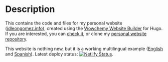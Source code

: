 # Description

This contains the code and files for my personal website ([jdleongomez.info](https://jdleongomez.info/)), created using the [Wowchemy Website Builder](https://wowchemy.com/) for Hugo. If you are interested, you can [check it](https://sourcethemes.com/academic/), or clone my [personal website repository](https://github.com/JDLeongomez/JDL_website).

This website is nothing new, but it is a working multilingual example ([English](https://jdleongomez.info/) and [Spanish](https://jdleongomez.info/es/)). Latest deploy status: [![Netlify Status](https://api.netlify.com/api/v1/badges/56cad952-dba4-4d8c-ad1c-16a0c1e43c4a/deploy-status)](https://app.netlify.com/sites/jdleongomez/deploys).
